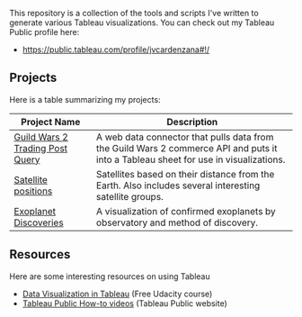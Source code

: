 This repository is a collection of the tools and scripts I've written to generate
various Tableau visualizations. You can check out my Tableau Public profile here:
* https://public.tableau.com/profile/jvcardenzana#!/

## Projects
Here is a table summarizing my projects:

| Project Name | Description
|--------------|-------------
| [Guild Wars 2 Trading Post Query](guildwars2_buy_sell/) | A web data connector that pulls data from the Guild Wars 2 commerce API and puts it into a Tableau sheet for use in visualizations.
| [Satellite positions](active_satellites/) | Satellites based on their distance from the Earth. Also includes several interesting satellite groups.
| [Exoplanet Discoveries](exoplanets/) | A visualization of confirmed exoplanets by observatory and method of discovery.

## Resources
Here are some interesting resources on using Tableau
* [Data Visualization in Tableau](https://www.udacity.com/course/data-visualization-in-tableau--ud1006) (Free Udacity course)
* [Tableau Public How-to videos](https://public.tableau.com/en-us/s/resources) (Tableau Public website)
